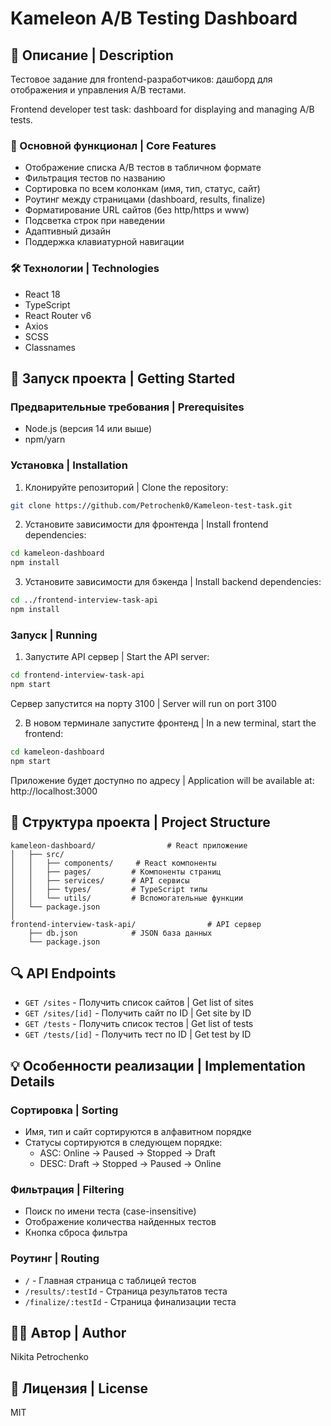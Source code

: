 # Kameleon A/B Testing Dashboard

## 📝 Описание | Description

Тестовое задание для frontend-разработчиков: дашборд для отображения и управления A/B тестами.

Frontend developer test task: dashboard for displaying and managing A/B tests.

### 🎯 Основной функционал | Core Features

- Отображение списка A/B тестов в табличном формате
- Фильтрация тестов по названию
- Сортировка по всем колонкам (имя, тип, статус, сайт)
- Роутинг между страницами (dashboard, results, finalize)
- Форматирование URL сайтов (без http/https и www)
- Подсветка строк при наведении
- Адаптивный дизайн
- Поддержка клавиатурной навигации

### 🛠 Технологии | Technologies

- React 18
- TypeScript
- React Router v6
- Axios
- SCSS
- Classnames

## 🚀 Запуск проекта | Getting Started

### Предварительные требования | Prerequisites

- Node.js (версия 14 или выше)
- npm/yarn

### Установка | Installation

1. Клонируйте репозиторий | Clone the repository:

```bash
git clone https://github.com/Petrochenk0/Kameleon-test-task.git
```

2. Установите зависимости для фронтенда | Install frontend dependencies:

```bash
cd kameleon-dashboard
npm install
```

3. Установите зависимости для бэкенда | Install backend dependencies:

```bash
cd ../frontend-interview-task-api
npm install
```

### Запуск | Running

1. Запустите API сервер | Start the API server:

```bash
cd frontend-interview-task-api
npm start
```

Сервер запустится на порту 3100 | Server will run on port 3100

2. В новом терминале запустите фронтенд | In a new terminal, start the frontend:

```bash
cd kameleon-dashboard
npm start
```

Приложение будет доступно по адресу | Application will be available at: http://localhost:3000

## 📁 Структура проекта | Project Structure

```
kameleon-dashboard/                # React приложение
│   ├── src/
│   │   ├── components/     # React компоненты
│   │   ├── pages/         # Компоненты страниц
│   │   ├── services/      # API сервисы
│   │   ├── types/         # TypeScript типы
│   │   └── utils/         # Вспомогательные функции
│   └── package.json
│
frontend-interview-task-api/                # API сервер
    ├── db.json            # JSON база данных
    └── package.json
```

## 🔍 API Endpoints

- `GET /sites` - Получить список сайтов | Get list of sites
- `GET /sites/[id]` - Получить сайт по ID | Get site by ID
- `GET /tests` - Получить список тестов | Get list of tests
- `GET /tests/[id]` - Получить тест по ID | Get test by ID

## 💡 Особенности реализации | Implementation Details

### Сортировка | Sorting

- Имя, тип и сайт сортируются в алфавитном порядке
- Статусы сортируются в следующем порядке:
  - ASC: Online → Paused → Stopped → Draft
  - DESC: Draft → Stopped → Paused → Online

### Фильтрация | Filtering

- Поиск по имени теста (case-insensitive)
- Отображение количества найденных тестов
- Кнопка сброса фильтра

### Роутинг | Routing

- `/` - Главная страница с таблицей тестов
- `/results/:testId` - Страница результатов теста
- `/finalize/:testId` - Страница финализации теста

## 👨‍💻 Автор | Author

Nikita Petrochenko

## 📄 Лицензия | License

MIT
